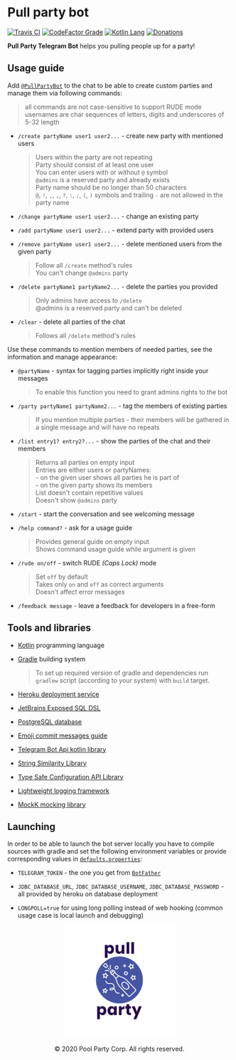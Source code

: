 # Pull party bot

[![Travis CI](https://img.shields.io/travis/com/pool-party/pull-party-bot?logo=travis)](https://travis-ci.com/pool-party/pull-party-bot)
[![CodeFactor Grade](https://img.shields.io/codefactor/grade/github/pool-party/pull-party-bot?logo=codefactor)](https://www.codefactor.io/repository/github/pool-party/pull-party-bot)
[![Kotlin Lang](https://img.shields.io/github/languages/top/pool-party/pull-party-bot?logo=kotlin)](https://kotlinlang.org)
[![Donations](https://img.shields.io/badge/buy_me_a-coffee-orange?logo=buy-me-a-coffee)](https://www.buymeacoffee.com/poolparty)

**Pull Party Telegram Bot** helps you pulling people up for a party!

## Usage guide

Add [`@PullPartyBot`](https://t.me/PullPartyBot) to the chat to be able to create custom parties and manage them via following commands:

> all commands are not case-sensitive to support RUDE mode \
usernames are char sequences of letters, digits and underscores of 5-32 length

+ `/create partyName user1 user2...` - create new party with mentioned users

    > Users within the party are not repeating \
    Party should consist of at least one user \
    You can enter users with or without `@` symbol \
    `@admins` is a reserved party and already exists \
    Party name should be no longer than 50 characters \
    `@`, `!`, `,`, `,`, `?`, `:`, `;`, `(`, `)` symbols and trailing `-` are not allowed in the party name

+ `/change partyName user1 user2...` - change an existing party
+ `/add partyName user1 user2...` - extend party with provided users
+ `/remove partyName user1 user2...` - delete mentioned users from the given party

    > Follow all `/create` method's rules \
    You can't change `@admins` party


+ `/delete partyName1 partyName2...` - delete the parties you provided

    > Only admins have access to `/delete` \
    @admins is a reserved party and can't be deleted

+ `/clear` - delete all parties of the chat

    > Follows all `/delete` method's rules

Use these commands to mention members of needed parties, see the information and manage appearance:

+ `@partyName` - syntax for tagging parties implicitly right inside your messages

    > To enable this function you need to grant admins rights to the bot

+ `/party partyName1 partyName2...` - tag the members of existing parties

    > If you mention multiple parties - their members will be gathered in a single message and will have no repeats

+ `/list entry1? entry2?...` - show the parties of the chat and their members

    > Returns all parties on empty input \
    Entries are either users or partyNames: \
        - on the given user shows all parties he is part of \
        - on the given party shows its members \
    List doesn't contain repetitive values \
    Doesn't show `@admins` party

+ `/start` - start the conversation and see welcoming message

+ `/help command?` - ask for a usage guide

    > Provides general guide on empty input \
    Shows command usage guide while argument is given

+ `/rude on/off` - switch RUDE _(Caps Lock)_ mode

    > Set `off` by default \
    Takes only `on` and `off` as correct arguments \
    Doesn't affect error messages

+ `/feedback message` - leave a feedback for developers in a free-form

## Tools and libraries

+ [Kotlin](https://kotlinlang.org) programming language

+ [Gradle](https://gradle.org) building system

    > To set up required version of gradle and dependencies run `gradlew` script (according to your system) with `build` target.

+ [Heroku deployment service](https://www.heroku.com)

+ [JetBrains Exposed SQL DSL](https://github.com/JetBrains/Exposed)

+ [PostgreSQL database](https://www.postgresql.org)

+ [Emoji commit messages guide](https://gitmoji.dev/)

+ [Telegram Bot Api kotlin library](https://github.com/elbekD/kt-telegram-bot)

+ [String Similarity Library](https://github.com/tdebatty/java-string-similarity)

+ [Type Safe Configuration API Library](https://github.com/npryce/konfig)

+ [Lightweight logging framework](https://github.com/MicroUtils/kotlin-logging)

+ [MockK mocking library](https://github.com/mockk/mockk)

## Launching

In order to be able to launch the bot server locally you have to compile sources with gradle and set the following environment variables
or provide corresponding values in [`defaults.properties`](src/main/resources/defaults.properties):

+ `TELEGRAM_TOKEN` - the one you get from [`BotFather`](https://t.me/BotFather)

+ `JDBC_DATABASE_URL`, `JDBC_DATABASE_USERNAME`, `JDBC_DATABASE_PASSWORD` - all provided by heroku on database deployment

+ `LONGPOLL=true` for using long polling instead of web hooking (common usage case is local launch and debugging)


<div align="center">
    <img src="assets/logo-white-no_boarders.png" width=50% alt="logo">
</div>
<p align="center">© 2020 Pool Party Corp. All rights reserved.</p>
